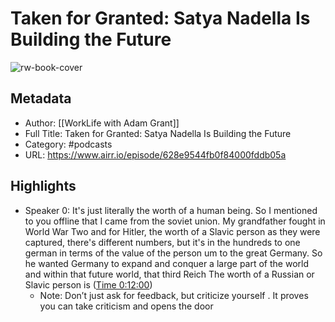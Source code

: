 # Taken for Granted: Satya Nadella Is Building the Future

![rw-book-cover](https://f.prxu.org/131/images/54c91b01-be7b-4ba8-b0c8-0fb8fd0516e6/TED_WLS2_Logo_3000x3000.png)

## Metadata
- Author: [[WorkLife with Adam Grant]]
- Full Title: Taken for Granted: Satya Nadella Is Building the Future
- Category: #podcasts
- URL: https://www.airr.io/episode/628e9544fb0f84000fddb05a

## Highlights
- Speaker 0: It's just literally the worth of a human being. So I mentioned to you offline that I came from the soviet union. My grandfather fought in World War Two and for Hitler, the worth of a Slavic person as they were captured, there's different numbers, but it's in the hundreds to one german in terms of the value of the person um to the great Germany. So he wanted Germany to expand and conquer a large part of the world and within that future world, that third Reich The worth of a Russian or Slavic person is ([Time 0:12:00](https://www.airr.io/quote/62a0a49d3f707348d6f0d28b))
    - Note: Don’t just ask for feedback, but criticize yourself . It proves you can take criticism and opens the door
